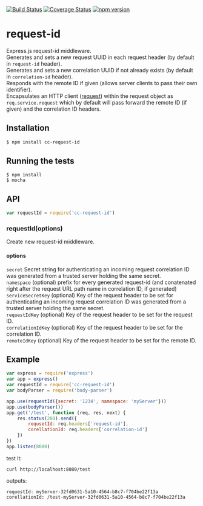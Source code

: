 [![Build Status](https://travis-ci.org/Colored-Coins/request-id.svg?branch=master)](https://travis-ci.org/Colored-Coins/request-id)
[![Coverage Status](https://coveralls.io/repos/github/Colored-Coins/request-id/badge.svg?branch=master)](https://coveralls.io/github/Colored-Coins/request-id?branch=master)
[![npm version](https://badge.fury.io/js/cc-request-id.svg)](https://badge.fury.io/js/cc-request-id)
# request-id
Express.js request-id middleware.<br>
Generates and sets a new request UUID in each request header (by default in `request-id` header).<br>
Generates and sets a new correlation UUID if not already exists (by default in `correlation-id` header).<br>
Responds with the remote ID if given (allows server clients to pass their own identifier).<br>
Encapsulates an HTTP client ([request](https://github.com/request/request)) within the request object as `req.service.request` which by default will pass forward the remote ID (if given) and the correlation ID headers.
## Installation
```sh
$ npm install cc-request-id
```
## Running the tests
```
$ npm install
$ mocha
```
## API
```javascript
var requestId = require('cc-request-id')
```
### requestId(options)
Create new request-id middleware.
#### options
`secret` Secret string for authenticating an incoming request correlation ID was generated from a trusted server holding the same secret.<br>
`namespace` (optional) prefix for every generated request-id (and conatenated right after the request URL path name in correlation ID, if generated)<br>
`serviceSecretKey` (optional)
Key of the request header to be set for authenticating an incoming request correlation ID was generated from a trusted server holding the same secret.<br>
`requestIdKey` (optional)
Key of the request header to be set for the request ID.<br>
`correlationIdKey` (optional)
Key of the request header to be set for the correlation ID.<br>
`remoteIdKey` (optional)
Key of the request header to be set for the remote ID.

## Example
```javascript
var express = require('express')
var app = express()
var requestId = require('cc-request-id')
var bodyParser = require('body-parser')

app.use(requestId({secret: '1234', namespace: 'myServer'}))
app.use(bodyParser())
app.get('/test', function (req, res, next) {
	res.status(200).send({
		requsetId: req.headers['request-id'],
		corellationId: req.headers['correlation-id']
	})
})
app.listen(8080)
```
test it:
```
curl http://localhost:8080/test
```
outputs:
```
requestId: myServer-32fd0631-5a10-4564-b8c7-f704be22f13a
corellationId: /test-myServer-32fd0631-5a10-4564-b8c7-f704be22f13a
```
